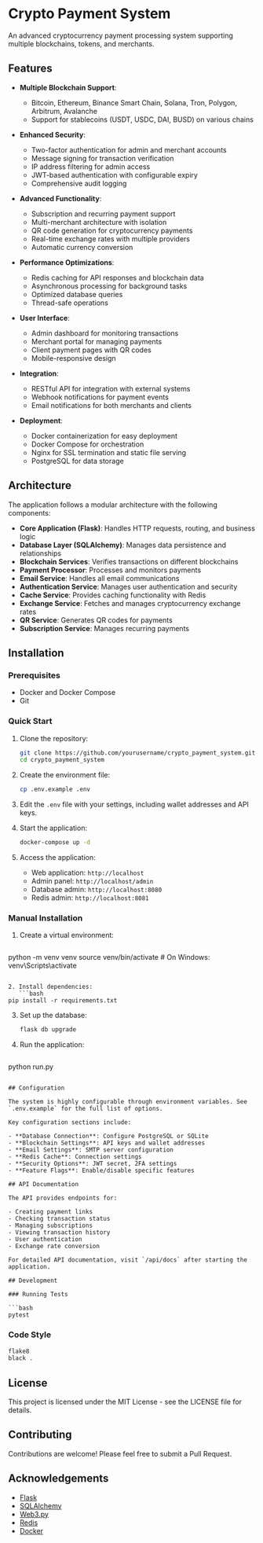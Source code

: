 # Crypto Payment System

An advanced cryptocurrency payment processing system supporting multiple blockchains, tokens, and merchants.

## Features

- **Multiple Blockchain Support**:
  - Bitcoin, Ethereum, Binance Smart Chain, Solana, Tron, Polygon, Arbitrum, Avalanche
  - Support for stablecoins (USDT, USDC, DAI, BUSD) on various chains

- **Enhanced Security**:
  - Two-factor authentication for admin and merchant accounts
  - Message signing for transaction verification
  - IP address filtering for admin access
  - JWT-based authentication with configurable expiry
  - Comprehensive audit logging

- **Advanced Functionality**:
  - Subscription and recurring payment support
  - Multi-merchant architecture with isolation
  - QR code generation for cryptocurrency payments
  - Real-time exchange rates with multiple providers
  - Automatic currency conversion

- **Performance Optimizations**:
  - Redis caching for API responses and blockchain data
  - Asynchronous processing for background tasks
  - Optimized database queries
  - Thread-safe operations

- **User Interface**:
  - Admin dashboard for monitoring transactions
  - Merchant portal for managing payments
  - Client payment pages with QR codes
  - Mobile-responsive design

- **Integration**:
  - RESTful API for integration with external systems
  - Webhook notifications for payment events
  - Email notifications for both merchants and clients

- **Deployment**:
  - Docker containerization for easy deployment
  - Docker Compose for orchestration
  - Nginx for SSL termination and static file serving
  - PostgreSQL for data storage

## Architecture

The application follows a modular architecture with the following components:

- **Core Application (Flask)**: Handles HTTP requests, routing, and business logic
- **Database Layer (SQLAlchemy)**: Manages data persistence and relationships
- **Blockchain Services**: Verifies transactions on different blockchains
- **Payment Processor**: Processes and monitors payments
- **Email Service**: Handles all email communications
- **Authentication Service**: Manages user authentication and security
- **Cache Service**: Provides caching functionality with Redis
- **Exchange Service**: Fetches and manages cryptocurrency exchange rates
- **QR Service**: Generates QR codes for payments
- **Subscription Service**: Manages recurring payments

## Installation

### Prerequisites

- Docker and Docker Compose
- Git

### Quick Start

1. Clone the repository:
   ```bash
   git clone https://github.com/yourusername/crypto_payment_system.git
   cd crypto_payment_system
   ```

2. Create the environment file:
   ```bash
   cp .env.example .env
   ```

3. Edit the `.env` file with your settings, including wallet addresses and API keys.

4. Start the application:
   ```bash
   docker-compose up -d
   ```

5. Access the application:
   - Web application: `http://localhost`
   - Admin panel: `http://localhost/admin`
   - Database admin: `http://localhost:8080`
   - Redis admin: `http://localhost:8081`

### Manual Installation

1. Create a virtual environment:
   ```bash
python -m venv venv
   source venv/bin/activate  # On Windows: venv\Scripts\activate
```

2. Install dependencies:
   ```bash
pip install -r requirements.txt
```

3. Set up the database:
   ```bash
   flask db upgrade
   ```

4. Run the application:
   ```bash
python run.py
```

## Configuration

The system is highly configurable through environment variables. See `.env.example` for the full list of options.

Key configuration sections include:

- **Database Connection**: Configure PostgreSQL or SQLite
- **Blockchain Settings**: API keys and wallet addresses
- **Email Settings**: SMTP server configuration
- **Redis Cache**: Connection settings
- **Security Options**: JWT secret, 2FA settings
- **Feature Flags**: Enable/disable specific features

## API Documentation

The API provides endpoints for:

- Creating payment links
- Checking transaction status
- Managing subscriptions
- Viewing transaction history
- User authentication
- Exchange rate conversion

For detailed API documentation, visit `/api/docs` after starting the application.

## Development

### Running Tests

```bash
pytest
```

### Code Style

```bash
flake8
black .
```

## License

This project is licensed under the MIT License - see the LICENSE file for details. 

## Contributing

Contributions are welcome! Please feel free to submit a Pull Request.

## Acknowledgements

- [Flask](https://flask.palletsprojects.com/)
- [SQLAlchemy](https://www.sqlalchemy.org/)
- [Web3.py](https://web3py.readthedocs.io/)
- [Redis](https://redis.io/)
- [Docker](https://www.docker.com/) 